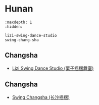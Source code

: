 # Hunan

```{toctree}
:maxdepth: 1
:hidden:

lizi-swing-dance-studio
swing-chang-sha
```

## Changsha
- [Lizi Swing Dance Studio (栗子摇摆舞室)](lizi-swing-dance-studio.md)

## Changsha
- [Swing Changsha (长沙摇摆)](swing-chang-sha.md)
